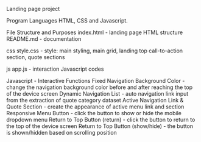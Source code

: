 Landing page project

Program Languages HTML, CSS and Javascript.

File Structure and Purposes index.html - landing page HTML structure README.md - documentation

css style.css - style: main styling, main grid, landing top call-to-action section, quote sections

js app.js - interaction Javascript codes

Javascript - Interactive Functions Fixed Navigation Background Color - change the navigation background color before and after reaching the top of the device screen Dynamic Navigation List - auto navigation link input from the extraction of quote category dataset Active Navigation Link & Quote Section - create the appearance of active menu link and section Responsive Menu Button - click the button to show or hide the mobile dropdown menu Return to Top Button (return) - click the button to return to the top of the device screen Return to Top Button (show/hide) - the button is shown/hidden based on scrolling position